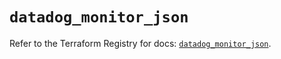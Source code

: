 # `datadog_monitor_json`

Refer to the Terraform Registry for docs: [`datadog_monitor_json`](https://registry.terraform.io/providers/datadog/datadog/3.65.0/docs/resources/monitor_json).
